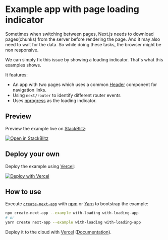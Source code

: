 # Example app with page loading indicator

Sometimes when switching between pages, Next.js needs to download pages(chunks) from the server before rendering the page. And it may also need to wait for the data. So while doing these tasks, the browser might be non responsive.

We can simply fix this issue by showing a loading indicator. That's what this examples shows.

It features:

- An app with two pages which uses a common [Header](./components/Header.js) component for navigation links.
- Using `next/router` to identify different router events
- Uses [nprogress](https://github.com/rstacruz/nprogress) as the loading indicator.

## Preview

Preview the example live on [StackBlitz](http://stackblitz.com/):

[![Open in StackBlitz](https://developer.stackblitz.com/img/open_in_stackblitz.svg)](https://stackblitz.com/github/vercel/next.js/tree/canary/examples/with-loading)

## Deploy your own

Deploy the example using [Vercel](https://vercel.com?utm_source=github&utm_medium=readme&utm_campaign=next-example):

[![Deploy with Vercel](https://vercel.com/button)](https://vercel.com/new/git/external?repository-url=https://github.com/vercel/next.js/tree/canary/examples/with-loading&project-name=with-loading&repository-name=with-loading)

## How to use

Execute [`create-next-app`](https://github.com/vercel/next.js/tree/canary/packages/create-next-app) with [npm](https://docs.npmjs.com/cli/init) or [Yarn](https://yarnpkg.com/lang/en/docs/cli/create/) to bootstrap the example:

```bash
npx create-next-app --example with-loading with-loading-app
# or
yarn create next-app --example with-loading with-loading-app
```

Deploy it to the cloud with [Vercel](https://vercel.com/new?utm_source=github&utm_medium=readme&utm_campaign=next-example) ([Documentation](https://nextjs.org/docs/deployment)).
